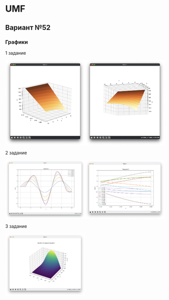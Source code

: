 # UMF
## Вариант №52

###  Графики

1 задание
<div style="display: flex; justify-content: space-between;">
    <img src="графики/01/1.png" alt="Image 1" style="width: 50%; margin-right: 0%;"/>
    <img src="графики/01/2.png" alt="Image 2" style="width: 50%;"/>
</div>


2 задание
<div style="display: flex; justify-content: space-between;">
    <img src="графики/02/1.png" alt="Image 1" style="width: 50%; margin-right: 0%;"/>
    <img src="графики/02/2.png" alt="Image 2" style="width: 50%;"/>
</div>


3 задание 
<div style="display: flex; justify-content: space-between;">
    <img src="графики/03/1.png" alt="Image 1" style="width: 50%; margin-right: 0%;"/>
</div>


